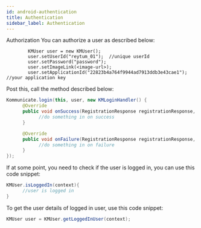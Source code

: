 ```yaml
---
id: android-authentication
title: Authentication
sidebar_label: Authentication
---
```


Authorization
You can authorize a user as described below:
```
        KMUser user = new KMUser();
        user.setUserId("reytum_01");  //unique userId
        user.setPassword("password");
        user.setImageLink(<image-url>);
        user.setApplicationId("22823b4a764f9944ad7913ddb3e43cae1");   //your application key
```
Post this, call the method described below:
```java
Kommunicate.login(this, user, new KMLoginHandler() {
      @Override
      public void onSuccess(RegistrationResponse registrationResponse, Context context) {
            //do something in on success
      }

      @Override
      public void onFailure(RegistrationResponse registrationResponse, Exception exception) {
            //do something in on failure
      }
});
```
If at some point, you need to check if the user is logged in, you can use this code snippet:
```java
KMUser.isLoggedIn(context){
      //user is logged in  
}
```
To get the user details of logged in user, use this code snippet:
```java
KMUser user = KMUser.getLoggedInUser(context);
```
